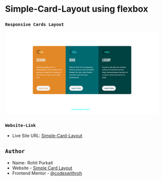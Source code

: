 # Simple-Card-Layout using flexbox

### `Responsive Cards Layout`

![](images/Responsive-cards.png)


### `Website-Link`

- Live Site URL: [Simple-Card-Layout](https://simple-card-layout.netlify.app/)


## `Author`

- Name- Rohit Purkait
- Website - [Simple Card Layout](https://www.your-site.com)
- Frontend Mentor - [@codeswithroh](https://www.frontendmentor.io/profile/codeswithroh)


